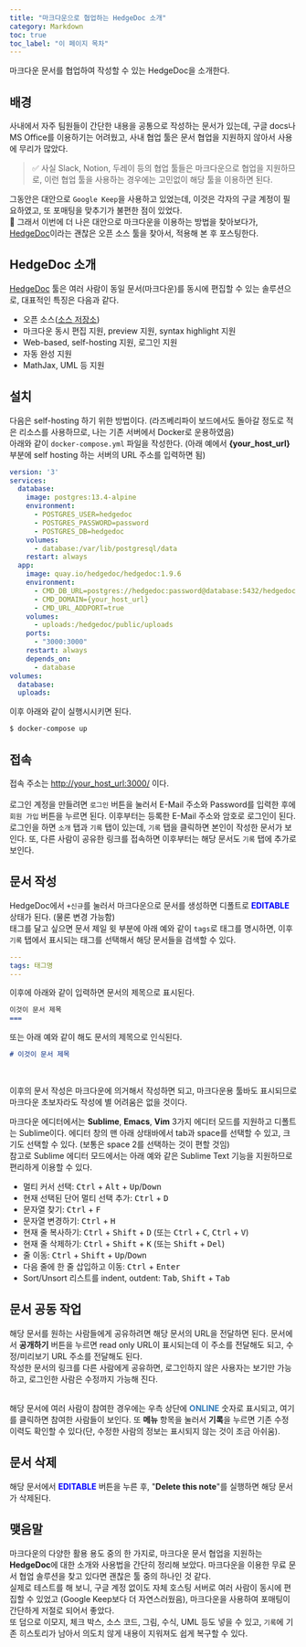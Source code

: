 ```yaml
---
title: "마크다운으로 협업하는 HedgeDoc 소개"
category: Markdown
toc: true
toc_label: "이 페이지 목차"
---
```


마크다운 문서를 협업하여 작성할 수 있는 HedgeDoc을 소개한다.

## 배경
사내에서 자주 팀원들이 간단한 내용을 공통으로 작성하는 문서가 있는데, 구글 docs나 MS Office를 이용하기는 어려웠고, 사내 협업 툴은 문서 협업을 지원하지 않아서 사용에 무리가 많았다.
> ✅ 사실 Slack, Notion, 두레이 등의 협업 툴들은 마크다운으로 협업을 지원하므로, 이런 협업 툴을 사용하는 경우에는 고민없이 해당 툴을 이용하면 된다.

그동안은 대안으로 `Google Keep`을 사용하고 있었는데, 이것은 각자의 구글 계정이 필요하였고, 또 포매팅을 맞추기가 불편한 점이 있었다.  
🧐 그래서 이번에 더 나은 대안으로 마크다운을 이용하는 방법을 찾아보다가, [HedgeDoc](https://hedgedoc.org/)이라는 괜찮은 오픈 소스 툴을 찾아서, 적용해 본 후 포스팅한다.

## HedgeDoc 소개
[HedgeDoc](https://hedgedoc.org/) 툴은 여러 사람이 동일 문서(마크다운)를 동시에 편집할 수 있는 솔루션으로, 
대표적인 특징은 다음과 같다.
* 오픈 소스([소스 저장소](https://github.com/hedgedoc/hedgedoc))
* 마크다운 동시 편집 지원, preview 지원, syntax highlight 지원
* Web-based, self-hosting 지원, 로그인 지원
* 자동 완성 지원
* MathJax, UML 등 지원

## 설치
다음은 self-hosting 하기 위한 방법이다. (라즈베리파이 보드에서도 돌아갈 정도로 적은 리소스를 사용하므로, 나는 기존 서버에서 Docker로 운용하였음)  
아래와 같이 `docker-compose.yml` 파일을 작성한다. (아래 예에서 **{your_host_url}** 부분에 self hosting 하는 서버의 URL 주소를 입력하면 됨)
```yml
version: '3'
services:
  database:
    image: postgres:13.4-alpine
    environment:
      - POSTGRES_USER=hedgedoc
      - POSTGRES_PASSWORD=password
      - POSTGRES_DB=hedgedoc
    volumes:
      - database:/var/lib/postgresql/data
    restart: always
  app:
    image: quay.io/hedgedoc/hedgedoc:1.9.6
    environment:
      - CMD_DB_URL=postgres://hedgedoc:password@database:5432/hedgedoc
      - CMD_DOMAIN={your_host_url}
      - CMD_URL_ADDPORT=true
    volumes:
      - uploads:/hedgedoc/public/uploads
    ports:
      - "3000:3000"
    restart: always
    depends_on:
      - database
volumes:
  database:
  uploads:
```

이후 아래와 같이 실행시시키면 된다.
```sh
$ docker-compose up
```

## 접속
접속 주소는 [http://your_host_url:3000/](http://your_host_url:3000/) 이다.  
<br>
로그인 계정을 만들려면 `로그인` 버튼을 눌러서 E-Mail 주소와 Password를 입력한 후에 `회원 가입` 버튼을 누르면 된다. 이후부터는 등록한 E-Mail 주소와 암호로 로그인이 된다.  
로그인을 하면 `소개` 탭과 `기록` 탭이 있는데, `기록` 탭을 클릭하면 본인이 작성한 문서가 보인다. 또, 다른 사람이 공유한 링크를 접속하면 이후부터는 해당 문서도 `기록` 탭에 추가로 보인다.

## 문서 작성
HedgeDoc에서 `+신규`를 눌러서 마크다운으로 문서를 생성하면 디폴트로 **<font color=blue>EDITABLE</font>** 상태가 된다. (물론 변경 가능함)  
태그를 달고 싶으면 문서 제일 윗 부분에 아래 예와 같이 `tags`로 태그를 명시하면, 이후 `기록` 탭에서 표시되는 태그를 선택해서 해당 문서들을 검색할 수 있다.
```yml
---
tags: 태그명
---
```

이후에 아래와 같이 입력하면 문서의 제목으로 표시된다.
```markdown
이것이 문서 제목
===
```
또는 아래 예와 같이 해도 문서의 제목으로 인식된다.
```markdown
# 이것이 문서 제목
```
<br>

이후의 문서 작성은 마크다운에 의거해서 작성하면 되고, 마크다운용 툴바도 표시되므로 마크다운 초보자라도 작성에 별 어려움은 없을 것이다.
<br>

마크다운 에디터에서는 **Sublime**, **Emacs**, **Vim** 3가지 에디터 모드를 지원하고 디폴트는 Sublime이다. 에디터 창의 맨 아래 상태바에서 tab과 space를 선택할 수 있고, 크기도 선택할 수 있다. (보통은 space 2를 선택하는 것이 편할 것임)  
참고로 Sublime 에디터 모드에서는 아래 예와 같은 Sublime Text 기능을 지원하므로 편리하게 이용할 수 있다.
- 멀티 커서 선택: <kbd>Ctrl</kbd> + <kbd>Alt</kbd> + <kbd>Up</kbd>/<kbd>Down</kbd>
- 현재 선택된 단어 멀티 선택 추가: <kbd>Ctrl</kbd> + <kbd>D</kbd>
- 문자열 찾기: <kbd>Ctrl</kbd> + <kbd>F</kbd>
- 문자열 변경하기: <kbd>Ctrl</kbd> + <kbd>H</kbd>
- 현재 줄 복사하기: <kbd>Ctrl</kbd> + <kbd>Shift</kbd> + <kbd>D</kbd> (또는 <kbd>Ctrl</kbd> + <kbd>C</kbd>, <kbd>Ctrl</kbd> + <kbd>V</kbd>)
- 현재 줄 삭제하기: <kbd>Ctrl</kbd> + <kbd>Shift</kbd> + <kbd>K</kbd> (또는 <kbd>Shift</kbd> + <kbd>Del</kbd>)
- 줄 이동: <kbd>Ctrl</kbd> + <kbd>Shift</kbd> + <kbd>Up</kbd>/<kbd>Down</kbd>
- 다음 줄에 한 줄 삽입하고 이동: <kbd>Ctrl</kbd> + <kbd>Enter</kbd>
- Sort/Unsort 리스트를 indent, outdent: <kbd>Tab</kbd>, <kbd>Shift</kbd> + <kbd>Tab</kbd>

## 문서 공동 작업
해당 문서를 원하는 사람들에게 공유하려면 해당 문서의 URL을 전달하면 된다. 문서에서 **공개하기** 버튼을 누르면 read only URL이 표시되는데 이 주소를 전달해도 되고, 수정/미리보기 URL 주소를 전달해도 된다.  
작성한 문서의 링크를 다른 사람에게 공유하면, 로그인하지 않은 사용자는 보기만 가능하고, 로그인한 사람은 수정까지 가능해 진다.  
<br>

해당 문서에 여러 사람이 참여한 경우에는 우측 상단에 **<font color=337ab7>ONLINE</font>** 숫자로 표시되고, 여기를 클릭하면 참여한 사람들이 보인다. 또 **메뉴** 항목을 눌러서 **기록**을 누르면 기존 수정 이력도 확인할 수 있다(단, 수정한 사람의 정보는 표시되지 않는 것이 조금 아쉬움).

## 문서 삭제
해당 문서에서 **<font color=blue>EDITABLE</font>** 버튼을 누른 후, "**Delete this note**"를 실행하면 해당 문서가 삭제된다.

## 맺음말
마크다운의 다양한 활용 용도 중의 한 가지로, 마크다운 문서 협업을 지원하는 **HedgeDoc**에 대한 소개와 사용법을 간단히 정리해 보았다. 마크다운을 이용한 무료 문서 협업 솔루션을 찾고 있다면 괜찮은 툴 중의 하나인 것 같다.  
실제로 테스트를 해 보니, 구글 계정 없이도 자체 호스팅 서버로 여러 사람이 동시에 편집할 수 있었고 (Google Keep보다 더 자연스러웠음), 마크다운을 사용하여 포매팅이 간단하게 저절로 되어서 좋았다.  
또 덤으로 이모지, 체크 박스, 소스 코드, 그림, 수식, UML 등도 넣을 수 있고, `기록`에 기존 히스토리가 남아서 의도치 않게 내용이 지워져도 쉽게 복구할 수 있다.

